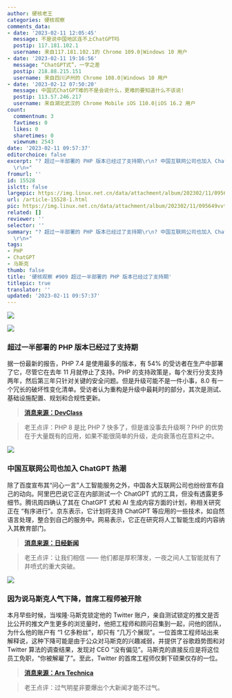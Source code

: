 ```yaml
---
author: 硬核老王
categories: 硬核观察
comments_data:
- date: '2023-02-11 12:05:45'
  message: 不是说中国地区连不上ChatGPT吗
  postip: 117.181.102.1
  username: 来自117.181.102.1的 Chrome 109.0|Windows 10 用户
- date: '2023-02-11 19:16:56'
  message: “ChatGPT式”，一字之差
  postip: 218.88.215.151
  username: 来自四川泸州的 Chrome 108.0|Windows 10 用户
- date: '2023-02-12 07:50:20'
  message: 中国式ChatGPT难的不是会说什么，更难的要知道什么不该说!
  postip: 113.57.246.217
  username: 来自湖北武汉的 Chrome Mobile iOS 110.0|iOS 16.2 用户
count:
  commentnum: 3
  favtimes: 0
  likes: 0
  sharetimes: 0
  viewnum: 2543
date: '2023-02-11 09:57:37'
editorchoice: false
excerpt: "? 超过一半部署的 PHP 版本已经过了支持期\r\n? 中国互联网公司也加入 ChatGPT 热潮\r\n? 因为说马斯克人气下降，首席工程师被开除\r\n»
  \r\n»"
fromurl: ''
id: 15528
islctt: false
largepic: https://img.linux.net.cn/data/attachment/album/202302/11/095649vvtov3nvhahrtyuh.jpg
url: /article-15528-1.html
pic: https://img.linux.net.cn/data/attachment/album/202302/11/095649vvtov3nvhahrtyuh.jpg.thumb.jpg
related: []
reviewer: ''
selector: ''
summary: "? 超过一半部署的 PHP 版本已经过了支持期\r\n? 中国互联网公司也加入 ChatGPT 热潮\r\n? 因为说马斯克人气下降，首席工程师被开除\r\n»
  \r\n»"
tags:
- PHP
- ChatGPT
- 马斯克
thumb: false
title: '硬核观察 #909 超过一半部署的 PHP 版本已经过了支持期'
titlepic: true
translator: ''
updated: '2023-02-11 09:57:37'
---
```


![](https://img.linux.net.cn/data/attachment/album/202302/11/095649vvtov3nvhahrtyuh.jpg)


![](https://img.linux.net.cn/data/attachment/album/202302/11/095656ohstvxbnyeiyhyc9.jpg)


### 超过一半部署的 PHP 版本已经过了支持期


据一份最新的报告，PHP 7.4 是使用最多的版本，有 54% 的受访者在生产中部署了它，尽管它在去年 11 月就停止了支持。PHP 的支持政策是，每个发行分支支持两年，然后第三年只针对关键的安全问题。但是升级可能不是一件小事，8.0 有一个冗长的破坏性变化清单。受访者认为重构是升级中最耗时的部分，其次是测试、基础设施配置、规划和合规性更新。



> 
> **[消息来源：DevClass](https://devclass.com/2023/02/08/php-report-majority-of-deployments-use-versions-that-are-out-of-support/)**
> 
> 
> 



> 
> 老王点评：PHP 8 是比 PHP 7 快多了，但是谁没事去升级啊？PHP 的优势在于大量既有的应用，如果不能很简单的升级，走向衰落也在意料之中。
> 
> 
> 


![](https://img.linux.net.cn/data/attachment/album/202302/11/095705qobqzsccbbq2leob.jpg)


### 中国互联网公司也加入 ChatGPT 热潮


除了百度宣布其“问心一言”人工智能服务之外，中国各大互联网公司也纷纷宣布自己的动向。阿里巴巴说它正在内部测试一个 ChatGPT 式的工具，但没有透露更多细节。腾讯周四确认了其在 ChatGPT 式和 AI 生成内容方面的计划，称相关研究正在 “有序进行”。京东表示，它计划将支持 ChatGPT 等应用的一些技术，如自然语言处理，整合到自己的服务中。网易表示，它正在研究将人工智能生成的内容纳入其教育部门。



> 
> **[消息来源：日经新闻](https://asia.nikkei.com/Business/China-tech/Alibaba-Tencent-and-Baidu-join-the-ChatGPT-rush)**
> 
> 
> 



> 
> 老王点评：让我们相信 —— 他们都是厚积薄发，一夜之间人工智能就有了井喷式的重大突破。
> 
> 
> 


![](https://img.linux.net.cn/data/attachment/album/202302/11/095718t67xu6vxqvv3mxi3.jpg)


### 因为说马斯克人气下降，首席工程师被开除


本月早些时候，当埃隆·马斯克锁定他的 Twitter 账户，亲自测试锁定的推文是否比公开的推文产生更多的浏览量时，他把工程师和顾问召集到一起，问他的团队，为什么他的账户有 “1 亿多粉丝”，却只有 “几万个展现”。一位首席工程师站出来解释说，这种下降可能是由于公众对马斯克的兴趣减弱，并提供了谷歌趋势图和对 Twitter 算法的调查结果，发现对 CEO “没有偏见”。马斯克的直接反应是将这位员工免职，“你被解雇了”。至此，Twitter 的首席工程师仅剩下硕果仅存的一位。



> 
> **[消息来源：Ars Technica](https://arstechnica.com/tech-policy/2023/02/musk-fired-top-engineer-for-explaining-why-his-tweets-views-are-down/)**
> 
> 
> 



> 
> 老王点评：过气明星非要爆出个大新闻才能不过气。
> 
> 
>
